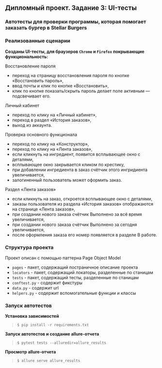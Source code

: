## Дипломный проект. Задание 3: UI-тесты

### Автотесты для проверки программы, которая помогает заказать бургер в Stellar Burgers

### Реализованные сценарии

**Созданы UI-тесты, для браузеров `Chrome` и `Firefox` покрывающие функциональность:**

Восстановление пароля

* переход на страницу восстановления пароля по кнопке «Восстановить пароль»,
* ввод почты и клик по кнопке «Восстановить»,
* клик по кнопке показать/скрыть пароль делает поле активным — подсвечивает его.

Личный кабинет 

* переход по клику на «Личный кабинет»,
* переход в раздел «История заказов»,
* выход из аккаунта.

Проверка основного функционала

* переход по клику на «Конструктор»,
* переход по клику на «Лента заказов»,
* если кликнуть на ингредиент, появится всплывающее окно с деталями,
* всплывающее окно закрывается кликом по крестику,
* при добавлении ингредиента в заказ счётчик этого ингридиента увеличивается,
* залогиненный пользователь может оформить заказ.

Раздел «Лента заказов»

* если кликнуть на заказ, откроется всплывающее окно с деталями,
* заказы пользователя из раздела «История заказов» отображаются на странице «Лента заказов»,
* при создании нового заказа счётчик Выполнено за всё время увеличивается,
* при создании нового заказа счётчик Выполнено за сегодня увеличивается,
* после оформления заказа его номер появляется в разделе В работе.


### Структура проекта

Проект описан с помощью паттерна Page Object Model

- `pages` - пакет, содержащий постраничное описание проекта
- `locators` - пакет, содержащий локаторы, разделенные по станицам
- `tests` - пакет, содержащий тесты, разделенные по станицам
- `conftest.py` - содержит фикстуры
- `data.py` - содержит url
- `helpers.py` - содержит вспомогательные функции и классы

### Запуск автотестов

**Установка зависимостей**

> `$ pip install -r requirements.txt`

**Запуск автотестов и создание allure-отчета**

>  `$ pytest tests --alluredir=allure_results`

**Просмотр allure-отчета**

>  `$ allure serve allure_results`
